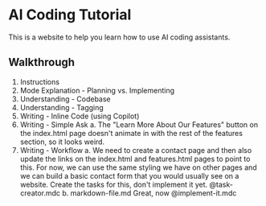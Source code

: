 # AI Coding Tutorial

This is a website to help you learn how to use AI coding assistants.

## Walkthrough

1. Instructions
2. Mode Explanation - Planning vs. Implementing 
3. Understanding - Codebase
4. Understanding - Tagging
5. Writing - Inline Code (using Copilot)
6. Writing - Simple Ask
  a. The "Learn More About Our Features" button on the index.html page doesn't animate in with the rest of the features section, so it looks weird.
7. Writing - Workflow
  a. We need to create a contact page and then also update the links on the index.html and features.html pages to point to this. For now, we can use the same styling we have on other pages and we can build a basic contact form that you would usually see on a website. Create the tasks for this, don't implement it yet. @task-creator.mdc
  b. markdown-file.md Great, now @implement-it.mdc
